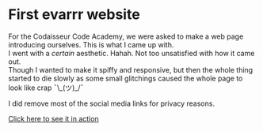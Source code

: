 # First evarrr website

For the Codaisseur Code Academy, we were asked to make a web page introducing ourselves. This is what I came up with.  
I went with a *certain* aesthetic. Hahah. Not too unsatisfied with how it came out.  
Though I wanted to make it spiffy and responsive, but then the whole thing started to die slowly as some small glitchings caused the whole page to look like crap  ¯\\\_(ツ)\_/¯

I did remove most of the social media links for privacy reasons.

[Click here to see it in action](modest-ritchie-26c33d.netlify.com)
